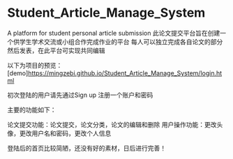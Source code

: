 # Student_Article_Manage_System
A platform for student personal article submission
此论文提交平台旨在创建一个供学生学术交流或小组合作完成作业的平台
每人可以独立完成各自论文的部分然后发表，在此平台可实现共同编辑



以下为项目的预览：
[demo]https://mingzebi.github.io/Student_Article_Manage_System/login.html


初次登陆的用户请先通过Sign up 注册一个账户和密码

主要的功能如下：

论文提交功能：论文提交，论文分类，论文的编辑和删除
用户操作功能：更改头像，更改用户名和密码，更改个人信息

登陆后的首页比较简陋，还没有好的素材，日后进行完善！




